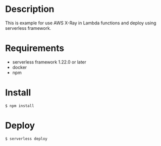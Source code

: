 # Description

This is example for use AWS X-Ray in Lambda functions and deploy using serverless framework.

# Requirements

- serverless framework 1.22.0 or later
- docker
- npm

# Install

```
$ npm install
```

# Deploy

```
$ serverless deploy
```